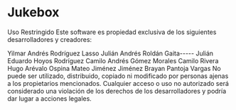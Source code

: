 # Jukebox
Uso Restringido
Este software es propiedad exclusiva de los siguientes desarrolladores y creadores:

Yilmar Andrés Rodríguez Lasso
Julián Andrés Roldán Gaita-----
Julián Eduardo Hoyos Rodríguez
Camilo Andrés Gómez Morales
Camilo Rivera
Hugo Arévalo Ospina
Mateo Jiménez Jiménez
Brayan Pantoja Vargas
No puede ser utilizado, distribuido, copiado ni modificado por personas ajenas a los propietarios mencionados. Cualquier acceso o uso no autorizado será considerado una violación de los derechos de los desarrolladores y podría dar lugar a acciones legales.
